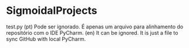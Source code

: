 # SigmoidalProjects

test.py
(pt) Pode ser ignorado. É apenas um arquivo para alinhamento do repositório com o IDE PyCharm.
(en) It can be ignored. It is just a file to sync GitHub with local PyCharm.
